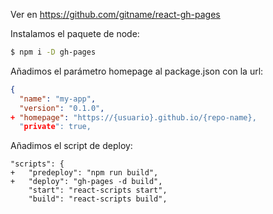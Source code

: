 Ver en https://github.com/gitname/react-gh-pages

Instalamos el paquete de node:
```bash
$ npm i -D gh-pages
```
Añadimos el parámetro homepage al package.json con la url:
```json
{
  "name": "my-app",
  "version": "0.1.0",
+ "homepage": "https://{usuario}.github.io/{repo-name},
  "private": true,
```
Añadimos el script de deploy:

```
"scripts": {
+   "predeploy": "npm run build",
+   "deploy": "gh-pages -d build",
    "start": "react-scripts start",
    "build": "react-scripts build",
```